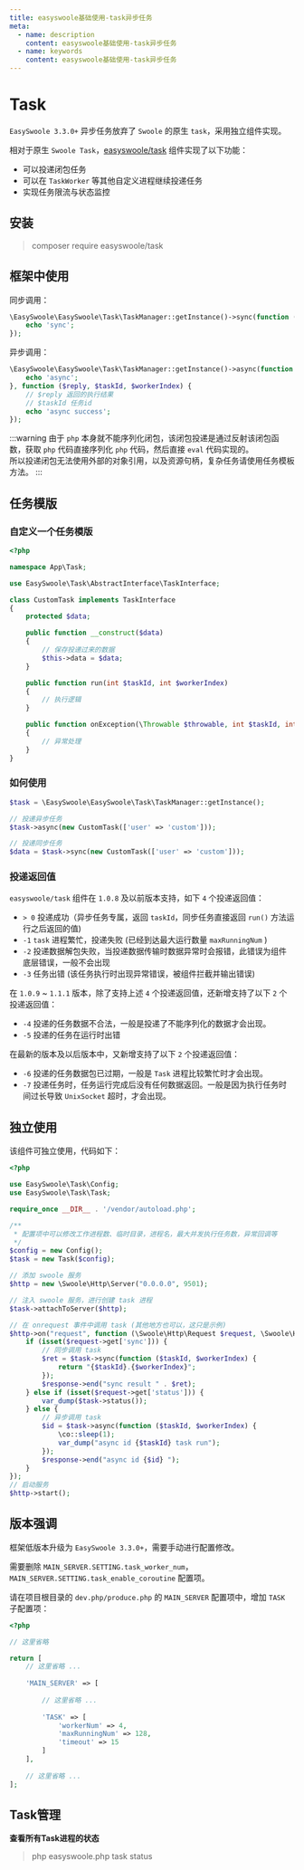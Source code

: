 ```yaml
---
title: easyswoole基础使用-task异步任务
meta:
  - name: description
    content: easyswoole基础使用-task异步任务
  - name: keywords
    content: easyswoole基础使用-task异步任务
---
```


# Task

`EasySwoole 3.3.0+` 异步任务放弃了 `Swoole` 的原生 `task`，采用独立组件实现。

相对于原生 `Swoole Task`，[easyswoole/task](https://github.com/easy-swoole/task) 组件实现了以下功能：

- 可以投递闭包任务
- 可以在 `TaskWorker` 等其他自定义进程继续投递任务
- 实现任务限流与状态监控  

## 安装 

> composer require easyswoole/task

## 框架中使用

同步调用：

```php
\EasySwoole\EasySwoole\Task\TaskManager::getInstance()->sync(function (){
    echo 'sync';
});
```

异步调用：
```php
\EasySwoole\EasySwoole\Task\TaskManager::getInstance()->async(function () {
    echo 'async';
}, function ($reply, $taskId, $workerIndex) {
    // $reply 返回的执行结果
    // $taskId 任务id
    echo 'async success';
});
```

:::warning
  由于 `php` 本身就不能序列化闭包，该闭包投递是通过反射该闭包函数，获取 `php` 代码直接序列化 `php` 代码，然后直接 `eval` 代码实现的。      
所以投递闭包无法使用外部的对象引用，以及资源句柄，复杂任务请使用任务模板方法。
:::

## 任务模版

### 自定义一个任务模版

```php
<?php

namespace App\Task;

use EasySwoole\Task\AbstractInterface\TaskInterface;

class CustomTask implements TaskInterface
{
    protected $data;

    public function __construct($data)
    {
        // 保存投递过来的数据
        $this->data = $data;
    }

    public function run(int $taskId, int $workerIndex)
    {
        // 执行逻辑
    }

    public function onException(\Throwable $throwable, int $taskId, int $workerIndex)
    {
        // 异常处理
    }
}
```

### 如何使用

```php
$task = \EasySwoole\EasySwoole\Task\TaskManager::getInstance();

// 投递异步任务
$task->async(new CustomTask(['user' => 'custom']));

// 投递同步任务
$data = $task->sync(new CustomTask(['user' => 'custom']));
```

### 投递返回值

`easyswoole/task` 组件在 `1.0.8` 及以前版本支持，如下 `4` 个投递返回值：

- `> 0` 投递成功（异步任务专属，返回 `taskId`，同步任务直接返回 `run()` 方法运行之后返回的值)
- `-1` `task` 进程繁忙，投递失败 (已经到达最大运行数量 `maxRunningNum` )
- `-2` 投递数据解包失败，当投递数据传输时数据异常时会报错，此错误为组件底层错误，一般不会出现
- `-3` 任务出错 (该任务执行时出现异常错误，被组件拦截并输出错误)

在 `1.0.9` ~ `1.1.1` 版本，除了支持上述 `4` 个投递返回值，还新增支持了以下 `2` 个投递返回值：

- `-4` 投递的任务数据不合法，一般是投递了不能序列化的数据才会出现。
- `-5` 投递的任务在运行时出错

在最新的版本及以后版本中，又新增支持了以下 `2` 个投递返回值：

- `-6` 投递的任务数据包已过期，一般是 `Task` 进程比较繁忙时才会出现。
- `-7` 投递任务时，任务运行完成后没有任何数据返回。一般是因为执行任务时间过长导致 `UnixSocket` 超时，才会出现。


## 独立使用

该组件可独立使用，代码如下：

```php
<?php

use EasySwoole\Task\Config;
use EasySwoole\Task\Task;

require_once __DIR__ . '/vendor/autoload.php';

/**
 * 配置项中可以修改工作进程数、临时目录，进程名，最大并发执行任务数，异常回调等
 */
$config = new Config();
$task = new Task($config);

// 添加 swoole 服务
$http = new \Swoole\Http\Server("0.0.0.0", 9501);

// 注入 swoole 服务，进行创建 task 进程
$task->attachToServer($http);

// 在 onrequest 事件中调用 task (其他地方也可以，这只是示例)
$http->on("request", function (\Swoole\Http\Request $request, \Swoole\Http\Response $response) use ($task) {
    if (isset($request->get['sync'])) {
        // 同步调用 task
        $ret = $task->sync(function ($taskId, $workerIndex) {
            return "{$taskId}.{$workerIndex}";
        });
        $response->end("sync result " . $ret);
    } else if (isset($request->get['status'])) {
        var_dump($task->status());
    } else {
        // 异步调用 task
        $id = $task->async(function ($taskId, $workerIndex) {
            \co::sleep(1);
            var_dump("async id {$taskId} task run");
        });
        $response->end("async id {$id} ");
    }
});
// 启动服务
$http->start();
```

## 版本强调

框架低版本升级为 `EasySwoole 3.3.0+`，需要手动进行配置修改。  
    
需要删除 `MAIN_SERVER.SETTING.task_worker_num`，`MAIN_SERVER.SETTING.task_enable_coroutine` 配置项。       

请在项目根目录的 `dev.php/produce.php` 的 `MAIN_SERVER` 配置项中，增加 `TASK` 子配置项：

```php
<?php

// 这里省略

return [
    // 这里省略 ...
    
    'MAIN_SERVER' => [
        
        // 这里省略 ...
        
        'TASK' => [
            'workerNum' => 4,
            'maxRunningNum' => 128,
            'timeout' => 15
        ]
    ],
    
    // 这里省略 ...
];
```

## Task管理

**查看所有Task进程的状态**

> php easyswoole.php task status
